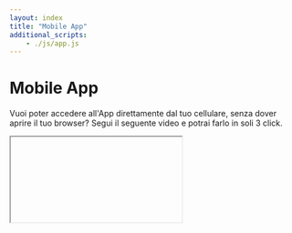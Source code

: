 ```yaml
---
layout: index
title: "Mobile App"
additional_scripts:
    - ./js/app.js
---
```

<div class="px-3 py-3 pt-md-5 pb-md-4 mx-auto text-center">
    <h1 class="h1-responsive text-center">Mobile App</h1>
</div>
<div class="text-justify">
    <p>Vuoi poter accedere all'App direttamente dal tuo cellulare, senza dover aprire il tuo browser? Segui il seguente video e potrai farlo in soli 3 click.</p>
    <div class="embed-responsive embed-responsive-16by9">
      <iframe id="guide-url" class="embed-responsive-item d-none" allowfullscreen></iframe>
    </div>
<div>